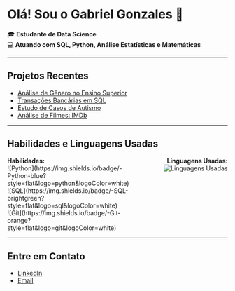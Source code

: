 # Olá! Sou o Gabriel Gonzales 👋

🎓 **Estudante de Data Science**  
💻 **Atuando com SQL, Python, Análise Estatísticas e Matemáticas**  

---

## Projetos Recentes

- [Análise de Gênero no Ensino Superior](https://github.com/gabriel-gonzales/analise-genero-exatas-humanas)
- [Transações Bancárias em SQL](https://github.com/gabriel-gonzales/transacoes-sql)
- [Estudo de Casos de Autismo](https://github.com/gabriel-gonzales/estudo_casos_autismo)
- [Análise de Filmes: IMDb](https://github.com/seu_usuario/relatorios-python)

---

## Habilidades e Linguagens Usadas

<div style="display: flex; justify-content: space-between; align-items: flex-start; gap: 20px;">

  <div style="flex: 1;">
    <strong>Habilidades:</strong><br>
    ![Python](https://img.shields.io/badge/-Python-blue?style=flat&logo=python&logoColor=white)<br>
    ![SQL](https://img.shields.io/badge/-SQL-brightgreen?style=flat&logo=sql&logoColor=white)<br>
    ![Git](https://img.shields.io/badge/-Git-orange?style=flat&logo=git&logoColor=white)<br>
  </div>

  <div style="flex: 1; text-align: right;">
    <strong>Linguagens Usadas:</strong><br>
    <img src="https://github-readme-stats.vercel.app/api/top-langs/?username=gabriel-gonzales&layout=compact&theme=radical" alt="Linguagens Usadas">
  </div>

</div>

---

## Entre em Contato

- [LinkedIn](https://www.linkedin.com/in/seu-perfil) 
- [Email](mailto:seuemail@example.com)

